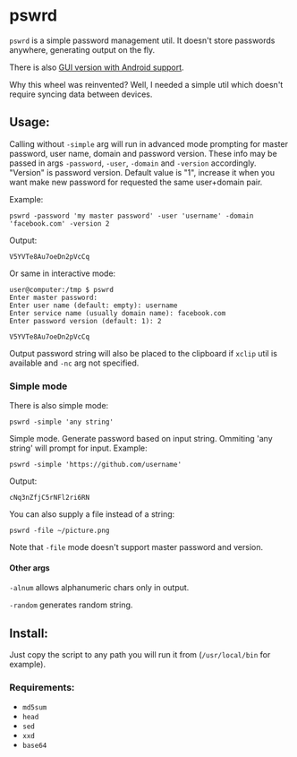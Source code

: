pswrd
=====

`pswrd` is a simple password management util. It doesn't store passwords anywhere, generating output on the fly.

There is also [GUI version with Android support](https://github.com/rekcuFniarB/pswrd.py#readme).

Why this wheel was reinvented? Well, I needed a simple util which doesn't require syncing data between devices.

Usage:
------

Calling without `-simple` arg will run in advanced mode prompting for master password, user name, domain and password version. These info may be passed in args `-password`, `-user`, `-domain` and `-version` accordingly. "Version" is password version. Default value is "1", increase it when you want make new password for requested the same user+domain pair.

Example:

    pswrd -password 'my master password' -user 'username' -domain 'facebook.com' -version 2

Output:

    V5YVTe8Au7oeDn2pVcCq

Or same in interactive mode:

    user@computer:/tmp $ pswrd
    Enter master password:
    Enter user name (default: empty): username
    Enter service name (usually domain name): facebook.com
    Enter password version (default: 1): 2
    
    V5YVTe8Au7oeDn2pVcCq

Output password string will also be placed to the clipboard if `xclip` util is available and `-nc` arg not specified.


### Simple mode ###

There is also simple mode:

    pswrd -simple 'any string'

Simple mode. Generate password based on input string. Ommiting 'any string' will prompt for input. Example:

    pswrd -simple 'https://github.com/username'

Output:

    cNq3nZfjC5rNFl2ri6RN

You can also supply a file instead of a string:

    pswrd -file ~/picture.png

Note that `-file` mode doesn't support master password and version.


#### Other args

`-alnum` allows alphanumeric chars only in output.

`-random` generates random string.

Install:
--------

Just copy the script to any path you will run it from (`/usr/local/bin` for example).

### Requirements:

* `md5sum`
* `head`
* `sed`
* `xxd`
* `base64`
